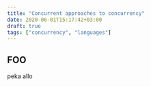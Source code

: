 ```yaml
---
title: "Concurrent approaches to concurrency"
date: 2020-06-01T15:17:42+03:00
draft: true
tags: ["concurrency", "languages"]
---
```


## FOO
peka allo
